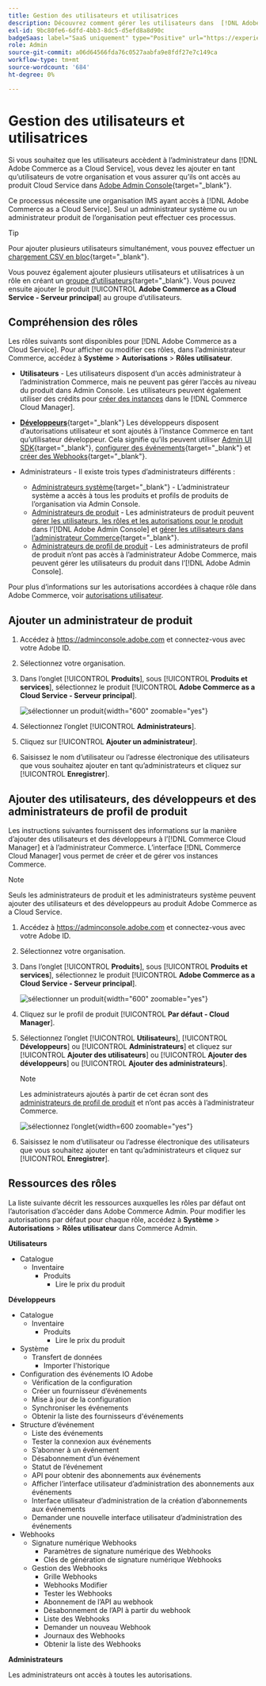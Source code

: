```yaml
---
title: Gestion des utilisateurs et utilisatrices
description: Découvrez comment gérer les utilisateurs dans  [!DNL Adobe Commerce as a Cloud Service].
exl-id: 9bc80fe6-6dfd-4bb3-8dc5-d5efd8a8d90c
badgeSaas: label="SaaS uniquement" type="Positive" url="https://experienceleague.adobe.com/fr/docs/commerce/user-guides/product-solutions" tooltip="S’applique uniquement aux projets Adobe Commerce as a Cloud Service et Adobe Commerce Optimizer (infrastructure SaaS gérée par Adobe)."
role: Admin
source-git-commit: a06d64566fda76c0527aabfa9e8fdf27e7c149ca
workflow-type: tm+mt
source-wordcount: '684'
ht-degree: 0%

---
```


# Gestion des utilisateurs et utilisatrices

Si vous souhaitez que les utilisateurs accèdent à l’administrateur dans [!DNL Adobe Commerce as a Cloud Service], vous devez les ajouter en tant qu’utilisateurs de votre organisation et vous assurer qu’ils ont accès au produit Cloud Service dans [Adobe Admin Console](https://adminconsole.adobe.com){target="_blank"}.

Ce processus nécessite une organisation IMS ayant accès à [!DNL Adobe Commerce as a Cloud Service]. Seul un administrateur système ou un administrateur produit de l’organisation peut effectuer ces processus.

>[!TIP]
>
>Pour ajouter plusieurs utilisateurs simultanément, vous pouvez effectuer un [chargement CSV en bloc](https://helpx.adobe.com/fr/enterprise/using/bulk-upload-users.html){target="_blank"}.
> 
> Vous pouvez également ajouter plusieurs utilisateurs et utilisatrices à un rôle en créant un [groupe d’utilisateurs](https://helpx.adobe.com/fr/enterprise/using/user-groups.html){target="_blank"}. Vous pouvez ensuite ajouter le produit [!UICONTROL **Adobe Commerce as a Cloud Service - Serveur principal**] au groupe d’utilisateurs.

## Compréhension des rôles

Les rôles suivants sont disponibles pour [!DNL Adobe Commerce as a Cloud Service]. Pour afficher ou modifier ces rôles, dans l’administrateur Commerce, accédez à **Système** > **Autorisations** > **Rôles utilisateur**.

* **Utilisateurs** - Les utilisateurs disposent d’un accès administrateur à l’administration Commerce, mais ne peuvent pas gérer l’accès au niveau du produit dans Admin Console. Les utilisateurs peuvent également utiliser des crédits pour [créer des instances](./getting-started.md#create-an-instance) dans le [!DNL Commerce Cloud Manager].

* [**Développeurs**](https://helpx.adobe.com/fr/enterprise/using/manage-developers.html#Adddevelopers){target="_blank"} Les développeurs disposent d’autorisations utilisateur et sont ajoutés à l’instance Commerce en tant qu’utilisateur développeur. Cela signifie qu’ils peuvent utiliser [Admin UI SDK](https://developer.adobe.com/commerce/extensibility/admin-ui-sdk/){target="_blank"}, [configurer des événements](https://developer.adobe.com/commerce/extensibility/events/){target="_blank"} et [créer des Webhooks](https://developer.adobe.com/commerce/extensibility/webhooks/){target="_blank"}.

* Administrateurs - Il existe trois types d’administrateurs différents :
   * [Administrateurs système](https://helpx.adobe.com/fr/enterprise/using/admin-roles.html){target="_blank"} - L’administrateur système a accès à tous les produits et profils de produits de l’organisation via Admin Console.
   * [Administrateurs de produit](#add-a-product-admin) - Les administrateurs de produit peuvent [gérer les utilisateurs, les rôles et les autorisations pour le produit](#add-users-and-admins) dans l’[!DNL Adobe Admin Console] et [gérer les utilisateurs dans l’administrateur Commerce](https://experienceleague.adobe.com/fr/docs/commerce-admin/systems/user-accounts/permissions-users-all#create-a-user){target="_blank"}.
   * [Administrateurs de profil de produit](#add-users-developers-and-product-profile-admins) - Les administrateurs de profil de produit n’ont pas accès à l’administrateur Adobe Commerce, mais peuvent gérer les utilisateurs du produit dans l’[!DNL Adobe Admin Console].

Pour plus d’informations sur les autorisations accordées à chaque rôle dans Adobe Commerce, voir [autorisations utilisateur](#user-permissions).

## Ajouter un administrateur de produit

1. Accédez à https://adminconsole.adobe.com et connectez-vous avec votre Adobe ID.

1. Sélectionnez votre organisation.

1. Dans l’onglet [!UICONTROL **Produits**], sous [!UICONTROL **Produits et services**], sélectionnez le produit [!UICONTROL **Adobe Commerce as a Cloud Service - Serveur principal**].

   ![sélectionner un produit](./assets/backend.png){width="600" zoomable="yes"}

1. Sélectionnez l’onglet [!UICONTROL **Administrateurs**].

1. Cliquez sur [!UICONTROL **Ajouter un administrateur**].

1. Saisissez le nom d’utilisateur ou l’adresse électronique des utilisateurs que vous souhaitez ajouter en tant qu’administrateurs et cliquez sur [!UICONTROL **Enregistrer**].

## Ajouter des utilisateurs, des développeurs et des administrateurs de profil de produit

Les instructions suivantes fournissent des informations sur la manière d’ajouter des utilisateurs et des développeurs à l’[!DNL Commerce Cloud Manager] et à l’administrateur Commerce. L’interface [!DNL Commerce Cloud Manager] vous permet de créer et de gérer vos instances Commerce.

>[!NOTE]
>
>Seuls les administrateurs de produit et les administrateurs système peuvent ajouter des utilisateurs et des développeurs au produit Adobe Commerce as a Cloud Service.

1. Accédez à https://adminconsole.adobe.com et connectez-vous avec votre Adobe ID.

1. Sélectionnez votre organisation.

1. Dans l’onglet [!UICONTROL **Produits**], sous [!UICONTROL **Produits et services**], sélectionnez le produit [!UICONTROL **Adobe Commerce as a Cloud Service - Serveur principal**].

   ![sélectionner un produit](./assets/backend.png){width="600" zoomable="yes"}

1. Cliquez sur le profil de produit [!UICONTROL **Par défaut - Cloud Manager**].

1. Sélectionnez l’onglet [!UICONTROL **Utilisateurs**], [!UICONTROL **Développeurs**] ou [!UICONTROL **Administrateurs**] et cliquez sur [!UICONTROL **Ajouter des utilisateurs**] ou [!UICONTROL **Ajouter des développeurs**] ou [!UICONTROL **Ajouter des administrateurs**].

   >[!NOTE]
   >
   >Les administrateurs ajoutés à partir de cet écran sont des [administrateurs de profil de produit](#understanding-roles) et n’ont pas accès à l’administrateur Commerce.

   ![sélectionnez l’onglet](./assets/tab-select.png){width=600 zoomable="yes"}

1. Saisissez le nom d’utilisateur ou l’adresse électronique des utilisateurs que vous souhaitez ajouter en tant qu’administrateurs et cliquez sur [!UICONTROL **Enregistrer**].

## Ressources des rôles

La liste suivante décrit les ressources auxquelles les rôles par défaut ont l’autorisation d’accéder dans Adobe Commerce Admin. Pour modifier les autorisations par défaut pour chaque rôle, accédez à **Système** > **Autorisations** > **Rôles utilisateur** dans Commerce Admin.

**Utilisateurs**

* Catalogue
   * Inventaire
      * Produits
         * Lire le prix du produit

**Développeurs**

* Catalogue
   * Inventaire
      * Produits
         * Lire le prix du produit
* Système
   * Transfert de données
      * Importer l&#39;historique
* Configuration des événements IO Adobe
   * Vérification de la configuration
   * Créer un fournisseur d’événements
   * Mise à jour de la configuration
   * Synchroniser les événements
   * Obtenir la liste des fournisseurs d&#39;événements
* Structure d’événement
   * Liste des événements
   * Tester la connexion aux événements
   * S’abonner à un événement
   * Désabonnement d’un événement
   * Statut de l’événement
   * API pour obtenir des abonnements aux événements
   * Afficher l’interface utilisateur d’administration des abonnements aux événements
   * Interface utilisateur d’administration de la création d’abonnements aux événements
   * Demander une nouvelle interface utilisateur d’administration des événements
* Webhooks
   * Signature numérique Webhooks
      * Paramètres de signature numérique des Webhooks
      * Clés de génération de signature numérique Webhooks
   * Gestion des Webhooks
      * Grille Webhooks
      * Webhooks Modifier
      * Tester les Webhooks
      * Abonnement de l’API au webhook
      * Désabonnement de l’API à partir du webhook
      * Liste des Webhooks
      * Demander un nouveau Webhook
      * Journaux des Webhooks
      * Obtenir la liste des Webhooks

**Administrateurs**

Les administrateurs ont accès à toutes les autorisations.
